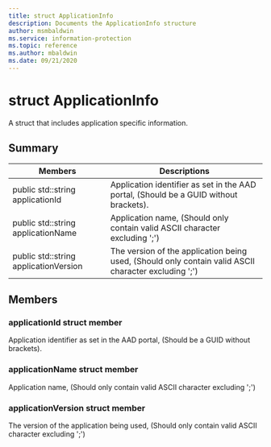 ```yaml
---
title: struct ApplicationInfo 
description: Documents the ApplicationInfo structure
author: msmbaldwin
ms.service: information-protection
ms.topic: reference
ms.author: mbaldwin
ms.date: 09/21/2020
---
```


# struct ApplicationInfo 
A struct that includes application specific information.
  
## Summary
 Members                        | Descriptions                                
--------------------------------|---------------------------------------------
public std::string applicationId  |  Application identifier as set in the AAD portal, (Should be a GUID without brackets).
public std::string applicationName  |  Application name, (Should only contain valid ASCII character excluding ';')
public std::string applicationVersion  |  The version of the application being used, (Should only contain valid ASCII character excluding ';')
  
## Members
  
### applicationId struct member
Application identifier as set in the AAD portal, (Should be a GUID without brackets).
  
### applicationName struct member
Application name, (Should only contain valid ASCII character excluding ';')
  
### applicationVersion struct member
The version of the application being used, (Should only contain valid ASCII character excluding ';')